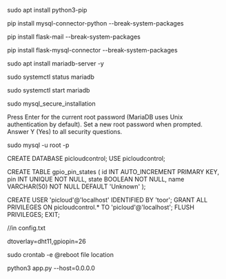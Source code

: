 sudo apt install python3-pip

pip install mysql-connector-python --break-system-packages

pip install flask-mail --break-system-packages

pip install flask-mysql-connector --break-system-packages

sudo apt install mariadb-server -y

sudo systemctl status mariadb

sudo systemctl start mariadb

sudo mysql_secure_installation

Press Enter for the current root password (MariaDB uses Unix authentication by default).
Set a new root password when prompted.
Answer Y (Yes) to all security questions.

sudo mysql -u root -p

CREATE DATABASE picloudcontrol;
USE picloudcontrol;

CREATE TABLE gpio_pin_states (
    id INT AUTO_INCREMENT PRIMARY KEY,
    pin INT UNIQUE NOT NULL,
    state BOOLEAN NOT NULL,
    name VARCHAR(50) NOT NULL DEFAULT 'Unknown'
);


CREATE USER 'picloud'@'localhost' IDENTIFIED BY 'toor';
GRANT ALL PRIVILEGES ON picloudcontrol.* TO 'picloud'@'localhost';
FLUSH PRIVILEGES;
EXIT;

//in config.txt

dtoverlay=dht11,gpiopin=26



sudo crontab -e
@reboot file location





python3 app.py --host=0.0.0.0

